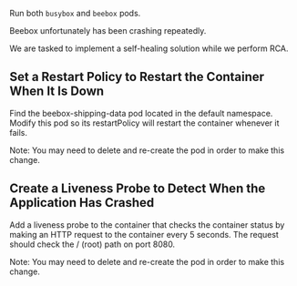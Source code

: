 Run both `busybox` and `beebox` pods. 

Beebox unfortunately has been crashing repeatedly.

We are tasked to implement a self-healing solution while we perform RCA. 


## Set a Restart Policy to Restart the Container When It Is Down

Find the beebox-shipping-data pod located in the default namespace. Modify this pod so its restartPolicy will restart the container whenever it fails.

  Note: You may need to delete and re-create the pod in order to make this change.


## Create a Liveness Probe to Detect When the Application Has Crashed

Add a liveness probe to the container that checks the container status by making an HTTP request to the container every 5 seconds. The request should check the / (root) path on port 8080.

  Note: You may need to delete and re-create the pod in order to make this change.
